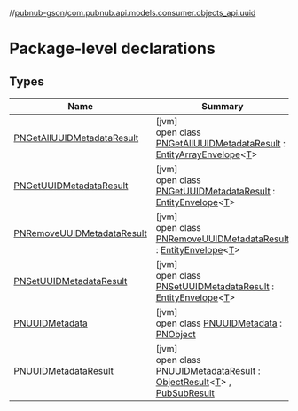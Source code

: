 //[pubnub-gson](../../index.md)/[com.pubnub.api.models.consumer.objects_api.uuid](index.md)

# Package-level declarations

## Types

| Name | Summary |
|---|---|
| [PNGetAllUUIDMetadataResult](-p-n-get-all-u-u-i-d-metadata-result/index.md) | [jvm]<br>open class [PNGetAllUUIDMetadataResult](-p-n-get-all-u-u-i-d-metadata-result/index.md) : [EntityArrayEnvelope](../com.pubnub.api.models.consumer.objects_api/-entity-array-envelope/index.md)&lt;[T](../com.pubnub.api.models.consumer.objects_api/-entity-array-envelope/index.md)&gt; |
| [PNGetUUIDMetadataResult](-p-n-get-u-u-i-d-metadata-result/index.md) | [jvm]<br>open class [PNGetUUIDMetadataResult](-p-n-get-u-u-i-d-metadata-result/index.md) : [EntityEnvelope](../com.pubnub.api.models.consumer.objects_api/-entity-envelope/index.md)&lt;[T](../com.pubnub.api.models.consumer.objects_api/-entity-envelope/index.md)&gt; |
| [PNRemoveUUIDMetadataResult](-p-n-remove-u-u-i-d-metadata-result/index.md) | [jvm]<br>open class [PNRemoveUUIDMetadataResult](-p-n-remove-u-u-i-d-metadata-result/index.md) : [EntityEnvelope](../com.pubnub.api.models.consumer.objects_api/-entity-envelope/index.md)&lt;[T](../com.pubnub.api.models.consumer.objects_api/-entity-envelope/index.md)&gt; |
| [PNSetUUIDMetadataResult](-p-n-set-u-u-i-d-metadata-result/index.md) | [jvm]<br>open class [PNSetUUIDMetadataResult](-p-n-set-u-u-i-d-metadata-result/index.md) : [EntityEnvelope](../com.pubnub.api.models.consumer.objects_api/-entity-envelope/index.md)&lt;[T](../com.pubnub.api.models.consumer.objects_api/-entity-envelope/index.md)&gt; |
| [PNUUIDMetadata](-p-n-u-u-i-d-metadata/index.md) | [jvm]<br>open class [PNUUIDMetadata](-p-n-u-u-i-d-metadata/index.md) : [PNObject](../com.pubnub.api.models.consumer.objects_api/-p-n-object/index.md) |
| [PNUUIDMetadataResult](-p-n-u-u-i-d-metadata-result/index.md) | [jvm]<br>open class [PNUUIDMetadataResult](-p-n-u-u-i-d-metadata-result/index.md) : [ObjectResult](../../../pubnub-kotlin/com.pubnub.api.models.consumer.pubsub.objects/-object-result/index.md)&lt;[T](../../../pubnub-kotlin/com.pubnub.api.models.consumer.pubsub.objects/-object-result/index.md)&gt; , [PubSubResult](../../../pubnub-core/pubnub-core-api/pubnub-core-api/com.pubnub.api.models.consumer.pubsub/-pub-sub-result/index.md) |
